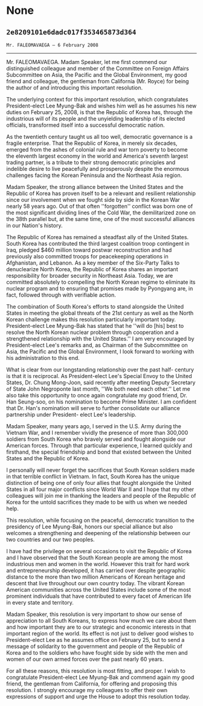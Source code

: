# None
## `2e8209101e6dadc017f353465873d364`
`Mr. FALEOMAVAEGA — 6 February 2008`

---


Mr. FALEOMAVAEGA. Madam Speaker, let me first commend our 
distinguished colleague and member of the Committee on Foreign Affairs 
Subcommittee on Asia, the Pacific and the Global Environment, my good 
friend and colleague, the gentleman from California (Mr. Royce) for 
being the author of and introducing this important resolution.

The underlying context for this important resolution, which 
congratulates President-elect Lee Myung-Bak and wishes him well as he 
assumes his new duties on February 25, 2008, is that the Republic of 
Korea has, through the industrious will of its people and the 
unyielding leadership of its elected officials, transformed itself into 
a successful democratic nation.

As the twentieth century taught us all too well, democratic 
governance is a fragile enterprise. That the Republic of Korea, in 
merely six decades, emerged from the ashes of colonial rule and war 
torn poverty to become the eleventh largest economy in the world and 
America's seventh largest trading partner, is a tribute to their strong 
democratic principles and indelible desire to live peacefully and 
prosperously despite the enormous challenges facing the Korean 
Peninsula and the Northeast Asia region.

Madam Speaker, the strong alliance between the United States and the 
Republic of Korea has proven itself to be a relevant and resilient 
relationship since our involvement when we fought side by side in the 
Korean War nearly 58 years ago. Out of that often ''forgotten'' 
conflict was born one of the most significant dividing lines of the 
Cold War, the demilitarized zone on the 38th parallel but, at the same 
time, one of the most successful alliances in our Nation's history.

The Republic of Korea has remained a steadfast ally of the United 
States. South Korea has contributed the third largest coalition troop 
contingent in Iraq, pledged $460 million toward postwar reconstruction 
and had previously also committed troops for peacekeeping operations in 
Afghanistan, and Lebanon. As a key member of the Six-Party Talks to 
denuclearize North Korea, the Republic of Korea shares an important 
responsibility for broader security in Northeast Asia. Today, we are 
committed absolutely to compelling the North Korean regime to eliminate 
its nuclear program and to ensuring that promises made by Pyongyang 
are, in fact, followed through with verifiable action.

The combination of South Korea's efforts to stand alongside the 
United States in meeting the global threats of the 21st century as well 
as the North Korean challenge makes this resolution particularly 
important today. President-elect Lee Myung-Bak has stated that he 
''will do [his] best to resolve the North Korean nuclear problem 
through cooperation and a strengthened relationship with the United 
States.'' I am very encouraged by President-elect Lee's remarks and, as 
Chairman of the Subcommittee on Asia, the Pacific and the Global 
Environment, I look forward to working with his administration to this 
end.

What is clear from our longstanding relationship over the past half-
century is that it is reciprocal. As President-elect Lee's Special 
Envoy to the United States, Dr. Chung Mong-Joon, said recently after 
meeting Deputy Secretary of State John Negroponte last month, ''We both 
need each other.'' Let me also take this opportunity to once again 
congratulate my good friend, Dr. Han Seung-soo, on his nomination to 
become Prime Minister. I am confident that Dr. Han's nomination will 
serve to further consolidate our alliance partnership under President-
elect Lee's leadership.

Madam Speaker, many years ago, I served in the U.S. Army during the 
Vietnam War, and I remember vividly the presence of more than 300,000 
soldiers from South Korea who bravely served and fought alongside our 
American forces. Through that particular experience, I learned quickly 
and firsthand, the special friendship and bond that existed between the 
United States and the Republic of Korea.

I personally will never forget the sacrifices that South Korean 
soldiers made in that terrible conflict in Vietnam. In fact, South 
Korea has the unique distinction of being one of only four allies that 
fought alongside the United States in all four major conflicts since 
World War II and I hope that my other colleagues will join me in 
thanking the leaders and people of the Republic of Korea for the untold 
sacrifices they made to be with us when we needed help.

This resolution, while focusing on the peaceful, democratic 
transition to the presidency of Lee Myung-Bak, honors our special 
alliance but also welcomes a strengthening and deepening of the 
relationship between our two countries and our two peoples.

I have had the privilege on several occasions to visit the Republic 
of Korea and I have observed that the South Korean people are among the 
most industrious men and women in the world. However this trait for 
hard work and entrepreneurship developed, it has carried over despite 
geographic distance to the more than two million Americans of Korean 
heritage and descent that live throughout our own country today. The 
vibrant Korean American communities across the United States include 
some of the most prominent individuals that have contributed to every 
facet of American life in every state and territory.

Madam Speaker, this resolution is very important to show our sense of 
appreciation to all South Koreans, to express how much we care about 
them and how important they are to our strategic and economic interests 
in that important region of the world. Its effect is not just to 
deliver good wishes to President-elect Lee as he assumes office on 
February 25, but to send a message of solidarity to the government and 
people of the Republic of Korea and to the soldiers who have fought 
side by side with the men and women of our own armed forces over the 
past nearly 60 years.

For all these reasons, this resolution is most fitting, and proper. I 
wish to congratulate President-elect Lee Myung-Bak and commend again my 
good friend, the gentleman from California, for offering and proposing 
this resolution. I strongly encourage my colleagues to offer their own 
expressions of support and urge the House to adopt this resolution 
today.